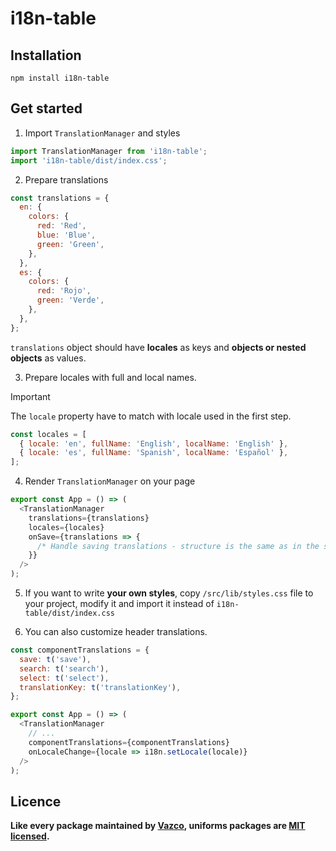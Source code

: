 # i18n-table

## Installation

```
npm install i18n-table
```

## Get started

1. Import `TranslationManager` and styles

```js
import TranslationManager from 'i18n-table';
import 'i18n-table/dist/index.css';
```

2. Prepare translations

```js
const translations = {
  en: {
    colors: {
      red: 'Red',
      blue: 'Blue',
      green: 'Green',
    },
  },
  es: {
    colors: {
      red: 'Rojo',
      green: 'Verde',
    },
  },
};
```

`translations` object should have **locales** as keys and **objects or nested objects** as values.

3. Prepare locales with full and local names.

> [!IMPORTANT]
> The `locale` property have to match with locale used in the first step.

```js
const locales = [
  { locale: 'en', fullName: 'English', localName: 'English' },
  { locale: 'es', fullName: 'Spanish', localName: 'Español' },
];
```

4. Render `TranslationManager` on your page

```js
export const App = () => (
  <TranslationManager
    translations={translations}
    locales={locales}
    onSave={translations => {
      /* Handle saving translations - structure is the same as in the step 2. */
    }}
  />
);
```

5. If you want to write **your own styles**, copy `/src/lib/styles.css` file to your project, modify it and import it instead of `i18n-table/dist/index.css`

6. You can also customize header translations.

```js
const componentTranslations = {
  save: t('save'),
  search: t('search'),
  select: t('select'),
  translationKey: t('translationKey'),
};

export const App = () => (
  <TranslationManager
    // ...
    componentTranslations={componentTranslations}
    onLocaleChange={locale => i18n.setLocale(locale)}
  />
);
```

## Licence

**Like every package maintained by [Vazco](https://vazco.eu/), uniforms packages are [MIT licensed](https://github.com/vazco/i18n-table/blob/master/LICENSE).**
